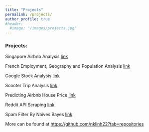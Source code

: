 ```yaml
---
title: "Projects"
permalink: /projects/
author_profile: true
#header:
  #image: "/images/projects.jpg"
---
```


### Projects:

Singapore Airbnb Analysis [link](https://github.com/nklinh22/singapore-airbnb-analysis)


French Employment, Geography and Population Analysis [link](https://github.com/nklinh22/french-employment-analysis) 


Google Stock Analysis [link](https://github.com/nklinh22/google-stock-analysis) 


Scooter Trip Analysis [link](https://github.com/nklinh22/scooter-analysis) 


Predicting Airbnb House Price  [link](https://github.com/nklinh22/predict-airbnb-house-price) 


Reddit API Scraping [link](https://github.com/nklinh22/Reddit-API-Scraping) 


Spam Filter By Naives Bayes [link](https://github.com/nklinh22/Spam-Filter-Using-Naive-Bayes)


More can be found at https://github.com/nklinh22?tab=repositories
